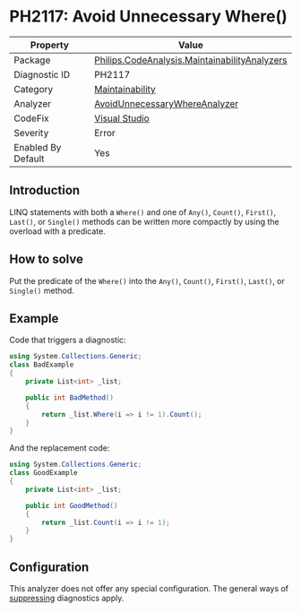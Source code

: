 # PH2117: Avoid Unnecessary Where()

| Property | Value  |
|--|--|
| Package | [Philips.CodeAnalysis.MaintainabilityAnalyzers](https://www.nuget.org/packages/Philips.CodeAnalysis.MaintainabilityAnalyzers) |
| Diagnostic ID | PH2117 |
| Category  | [Maintainability](../Maintainability.md) |
| Analyzer | [AvoidUnnecessaryWhereAnalyzer](https://github.com/philips-software/roslyn-analyzers/blob/master/Philips.CodeAnalysis.MaintainabilityAnalyzers/Maintainability/AvoidUnnecessaryWhereAnalyzer.cs)
| CodeFix  | [Visual Studio](https://learn.microsoft.com/en-us/visualstudio/ide/reference/simplify-linq-expression?view=vs-2022) |
| Severity | Error |
| Enabled By Default | Yes |

## Introduction

LINQ statements with both a `Where()` and one of `Any()`, `Count()`, `First()`, `Last()`, or `Single()` methods can be written more compactly by using the overload with a predicate.

## How to solve

Put the predicate of the `Where()` into the `Any()`, `Count()`, `First()`, `Last()`, or `Single()` method.

## Example

Code that triggers a diagnostic:
``` cs
using System.Collections.Generic;
class BadExample 
{
    private List<int> _list;

    public int BadMethod() 
    {
        return _list.Where(i => i != 1).Count();
    }
}
```

And the replacement code:
``` cs
using System.Collections.Generic;
class GoodExample 
{
    private List<int> _list;

    public int GoodMethod() 
    {
        return _list.Count(i => i != 1);
    }
}
```

## Configuration

This analyzer does not offer any special configuration. The general ways of [suppressing](https://learn.microsoft.com/en-us/dotnet/fundamentals/code-analysis/suppress-warnings) diagnostics apply.
